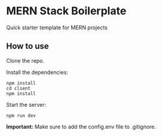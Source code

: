 # MERN Stack Boilerplate

Quick starter template for MERN projects

## How to use
Clone the repo.

Install the dependencies:
```
npm install
cd client
npm install
```
Start the server:
```
npm run dev
```

**Important:** Make sure to add the config.env file to .gitignore.